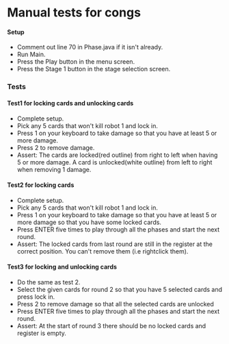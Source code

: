 # Manual tests for congs
#### Setup 
* Comment out line 70 in Phase.java if it isn't already.  
* Run Main.
* Press the Play button in the menu screen.
* Press the Stage 1 button in the stage selection screen.


### Tests
#### Test1 for locking cards and unlocking cards
* Complete setup.
* Pick any 5 cards that won't kill robot 1 and lock in.
* Press 1 on your keyboard to take damage so that you have at least 5 or more damage.
* Press 2 to remove damage.
* Assert: The cards are locked(red outline) from right to left when having 5 or more damage.
A card is unlocked(white outline) from left to right when removing 1 damage. 

#### Test2 for locking cards
* Complete setup.
* Pick any 5 cards that won't kill robot 1 and lock in.
* Press 1 on your keyboard to take damage so that you have at least 5 or more damage so that you have some locked cards.
* Press ENTER five times to play through all the phases and start the next round.  
* Assert: The locked cards from last round are still in the register at the correct position. 
You can't remove them (i.e rightclick them).

#### Test3 for locking and unlocking cards
* Do the same as test 2. 
* Select the given cards for round 2 so that you have 5 selected cards and press lock in.
* Press 2 to remove damage so that all the selected cards are unlocked
* Press ENTER five times to play through all the phases and start the next round.
* Assert: At the start of round 3 there should be no locked cards and register is empty.   





